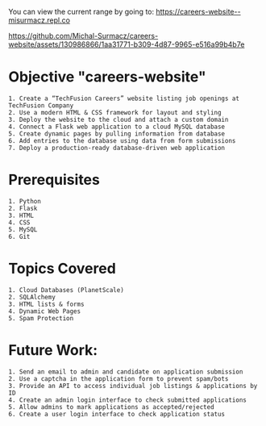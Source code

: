 You can view the current range by going to: https://careers-website--misurmacz.repl.co



https://github.com/Michal-Surmacz/careers-website/assets/130986866/1aa31771-b309-4d87-9965-e516a99b4b7e



# Objective "careers-website"
    1. Create a “TechFusion Careers” website listing job openings at TechFusion Company
    2. Use a modern HTML & CSS framework for layout and styling
    3. Deploy the website to the cloud and attach a custom domain
    4. Connect a Flask web application to a cloud MySQL database
    5. Create dynamic pages by pulling information from database
    6. Add entries to the database using data from form submissions
    7. Deploy a production-ready database-driven web application

# Prerequisites
    1. Python
    2. Flask
    3. HTML
    4. CSS
    5. MySQL
    6. Git 
    
# Topics Covered
    1. Cloud Databases (PlanetScale)
    2. SQLAlchemy
    3. HTML lists & forms
    4. Dynamic Web Pages
    5. Spam Protection

# Future Work:
    1. Send an email to admin and candidate on application submission
    2. Use a captcha in the application form to prevent spam/bots
    3. Provide an API to access individual job listings & applications by ID
    4. Create an admin login interface to check submitted applications
    5. Allow admins to mark applications as accepted/rejected
    6. Create a user login interface to check application status
